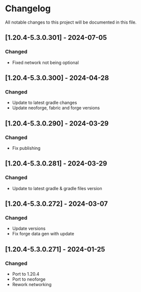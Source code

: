 # Changelog
All notable changes to this project will be documented in this file.

## [1.20.4-5.3.0.301] - 2024-07-05
### Changed
 - Fixed network not being optional

## [1.20.4-5.3.0.300] - 2024-04-28
### Changed
 - Update to latest gradle changes
 - Update neoforge, fabric and forge versions

## [1.20.4-5.3.0.290] - 2024-03-29
### Changed
 - Fix publishing

## [1.20.4-5.3.0.281] - 2024-03-29
### Changed
 - Update to latest gradle & gradle files version

## [1.20.4-5.3.0.272] - 2024-03-07
### Changed
 - Update versions
 - Fix forge data gen with update

## [1.20.4-5.3.0.271] - 2024-01-25
### Changed
 - Port to 1.20.4
 - Port to neoforge
 - Rework networking